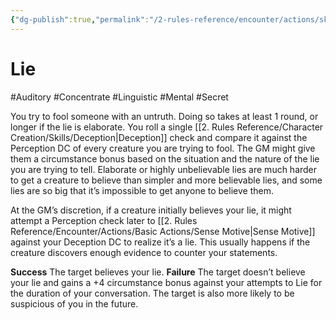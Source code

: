```yaml
---
{"dg-publish":true,"permalink":"/2-rules-reference/encounter/actions/skill-actions/lie/","noteIcon":""}
---
```


# Lie
#Auditory #Concentrate #Linguistic #Mental #Secret 

You try to fool someone with an untruth. Doing so takes at least 1 round, or longer if the lie is elaborate. You roll a single [[2. Rules Reference/Character Creation/Skills/Deception\|Deception]] check and compare it against the Perception DC of every creature you are trying to fool. The GM might give them a circumstance bonus based on the situation and the nature of the lie you are trying to tell. Elaborate or highly unbelievable lies are much harder to get a creature to believe than simpler and more believable lies, and some lies are so big that it’s impossible to get anyone to believe them.

At the GM’s discretion, if a creature initially believes your lie, it might attempt a Perception check later to [[2. Rules Reference/Encounter/Actions/Basic Actions/Sense Motive\|Sense Motive]] against your Deception DC to realize it’s a lie. This usually happens if the creature discovers enough evidence to counter your statements.

**Success** The target believes your lie.
**Failure** The target doesn’t believe your lie and gains a +4 circumstance bonus against your attempts to Lie for the duration of your conversation. The target is also more likely to be suspicious of you in the future.
